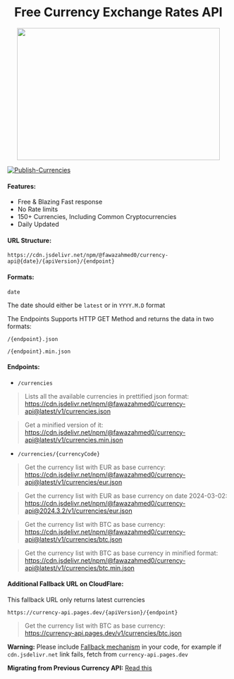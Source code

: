 <h1 align="center">Free Currency Exchange Rates API</h1> 

<p align="center">
  <img width="460" height="300" src="https://github.com/fawazahmed0/exchange-api/raw/main/money.jpg">
</p>

[![Publish-Currencies](https://github.com/fawazahmed0/exchange-api/actions/workflows/run.yml/badge.svg)](https://github.com/fawazahmed0/exchange-api/actions/workflows/run.yml)


#### Features:
- Free & Blazing Fast response
- No Rate limits
- 150+ Currencies, Including Common Cryptocurrencies
- Daily Updated


#### URL Structure:

`https://cdn.jsdelivr.net/npm/@fawazahmed0/currency-api@{date}/{apiVersion}/{endpoint}`

#### Formats:

`date`

The date should either be `latest` or in `YYYY.M.D` format <br>

The Endpoints Supports HTTP GET Method and returns the data in two formats:

`/{endpoint}.json`

`/{endpoint}.min.json`


#### Endpoints:

- `/currencies`<br>
> Lists all the available currencies in prettified json format:<br>
 https://cdn.jsdelivr.net/npm/@fawazahmed0/currency-api@latest/v1/currencies.json <br>

> Get a minified version of it:<br>
https://cdn.jsdelivr.net/npm/@fawazahmed0/currency-api@latest/v1/currencies.min.json <br>

- `/currencies/{currencyCode}`<br>
> Get the currency list with EUR as base currency:<br>
https://cdn.jsdelivr.net/npm/@fawazahmed0/currency-api@latest/v1/currencies/eur.json <br>

> Get the currency list with EUR as base currency on date 2024-03-02:<br>
https://cdn.jsdelivr.net/npm/@fawazahmed0/currency-api@2024.3.2/v1/currencies/eur.json <br>

> Get the currency list with BTC as base currency:<br>
https://cdn.jsdelivr.net/npm/@fawazahmed0/currency-api@latest/v1/currencies/btc.json <br>

> Get the currency list with BTC as base currency in minified format:<br>
https://cdn.jsdelivr.net/npm/@fawazahmed0/currency-api@latest/v1/currencies/btc.min.json <br>

#### Additional Fallback URL on CloudFlare: 
This fallback URL only returns latest currencies

`https://currency-api.pages.dev/{apiVersion}/{endpoint}`

> Get the currency list with BTC as base currency:<br>
https://currency-api.pages.dev/v1/currencies/btc.json

**Warning:** Please include [Fallback mechanism](https://github.com/fawazahmed0/exchange-api/issues/90#issue-2168885277) in your code, for example if `cdn.jsdelivr.net` link fails, fetch from `currency-api.pages.dev`

**Migrating from Previous Currency API:** [Read this](https://github.com/fawazahmed0/exchange-api/blob/main/MIGRATION.md)



